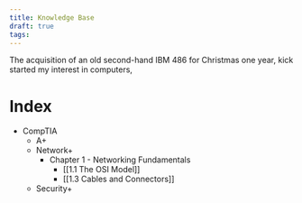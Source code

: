 ```yaml
---
title: Knowledge Base
draft: true
tags:
---
```

The acquisition of an old second-hand IBM 486 for Christmas one year, kick started my interest in computers,



# Index 
- CompTIA
	- A+
	- Network+
		- Chapter 1 - Networking Fundamentals
			- [[1.1 The OSI Model]]
			- [[1.3 Cables and Connectors]]
	- Security+
